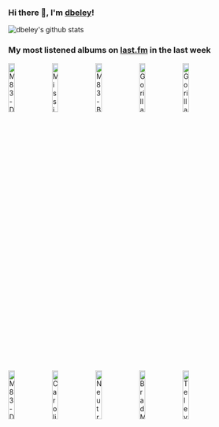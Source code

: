 ### Hi there 👋, I'm [dbeley](https://dbeley.ovh/en)!

![dbeley's github stats](https://github-readme-stats.vercel.app/api?username=dbeley)

### My most listened albums on [last.fm](https://www.last.fm/user/d_beley) in the last week

[<img src='https://lastfm.freetls.fastly.net/i/u/300x300/bf3af94c5fdeaea084523f8432122d1d.jpg' width='16%' height='16%' alt='M83 - Dead Cities, Red Seas & Lost Ghosts'>](https://www.last.fm/music/m83/dead%2bcities%252c%2bred%2bseas%2b%2526%2blost%2bghosts)&nbsp;
[<img src='https://lastfm.freetls.fastly.net/i/u/300x300/a2421a41fa9246368a0eec13715d2dca.png' width='16%' height='16%' alt='Mission of Burma - Vs.'>](https://www.last.fm/music/mission%2bof%2bburma/vs.)&nbsp;
[<img src='https://lastfm.freetls.fastly.net/i/u/300x300/dc311f106df9463fb196555449b711ea.jpg' width='16%' height='16%' alt='M83 - Before the Dawn Heals Us'>](https://www.last.fm/music/m83/before%2bthe%2bdawn%2bheals%2bus)&nbsp;
[<img src='https://lastfm.freetls.fastly.net/i/u/300x300/293287fe7ed35387e602d2357b82d4a8.gif' width='16%' height='16%' alt='Gorillaz - Plastic Beach'>](https://www.last.fm/music/gorillaz/plastic%2bbeach)&nbsp;
[<img src='https://lastfm.freetls.fastly.net/i/u/300x300/271483e955d2b255160f3361a7f5fb78.jpg' width='16%' height='16%' alt='Gorillaz - Demon Days'>](https://www.last.fm/music/gorillaz/demon%2bdays)&nbsp;
<br>
[<img src='https://lastfm.freetls.fastly.net/i/u/300x300/76aab8ff90b36f27a15fa3b6e5b15ee1.jpg' width='16%' height='16%' alt='M83 - DSVII'>](https://www.last.fm/music/m83/dsvii)&nbsp;
[<img src='https://lastfm.freetls.fastly.net/i/u/300x300/8efbfdc3ffd98d732a93e75aa5a53852.jpg' width='16%' height='16%' alt='Caroline Polachek - Desire, I Want to Turn Into You'>](https://www.last.fm/music/caroline%2bpolachek/desire%252c%2bi%2bwant%2bto%2bturn%2binto%2byou)&nbsp;
[<img src='https://lastfm.freetls.fastly.net/i/u/300x300/d95051e07a714889c8f7fbbccf61bf8b.jpg' width='16%' height='16%' alt='Neutral Milk Hotel - In the Aeroplane Over the Sea'>](https://www.last.fm/music/neutral%2bmilk%2bhotel/in%2bthe%2baeroplane%2bover%2bthe%2bsea)&nbsp;
[<img src='https://lastfm.freetls.fastly.net/i/u/300x300/f76fb79ea21151a98679ec398798bd4e.jpg' width='16%' height='16%' alt='Brad Mehldau - Your Mother Should Know: Brad Mehldau Plays The Beatles'>](https://www.last.fm/music/brad%2bmehldau/your%2bmother%2bshould%2bknow%253a%2bbrad%2bmehldau%2bplays%2bthe%2bbeatles)&nbsp;
[<img src='https://lastfm.freetls.fastly.net/i/u/300x300/553f51c8ef504d61cd78c6f228d8796a.png' width='16%' height='16%' alt='Television - Adventure'>](https://www.last.fm/music/television/adventure)&nbsp;
<br>
